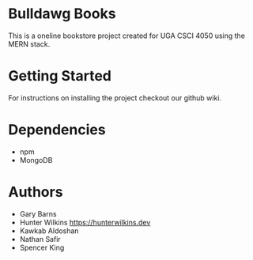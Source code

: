 # Bulldawg Books
This is a oneline bookstore project created for UGA CSCI 4050 using the MERN stack. 

# Getting Started
For instructions on installing the project checkout our github wiki.

# Dependencies
- npm
- MongoDB

# Authors
- Gary Barns
- Hunter Wilkins https://hunterwilkins.dev
- Kawkab Aldoshan
- Nathan Safir
- Spencer King
